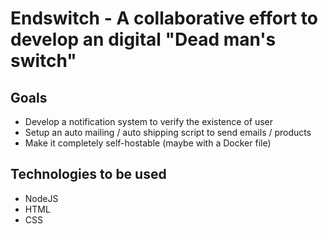 # Endswitch - A collaborative effort to develop an digital "Dead man's switch"

## Goals

- Develop a notification system to verify the existence of user
- Setup an auto mailing / auto shipping script to send emails / products
- Make it completely self-hostable (maybe with a Docker file)

## Technologies to be used

- NodeJS
- HTML
- CSS
